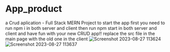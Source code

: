 # App_product
a Crud aplication  - Full Stack MERN Project 
to start the app first you need to run npm i in both server and client
then run npm start in both server and client and have fun with your new CRUD app!!
 replace the src file in the main page with the old one in the client 
![Screenshot 2023-08-27 113624](https://github.com/ItaySagy/App_product/assets/95351492/8ac6e7bd-b0be-46b3-8696-aa39eafdb148)
![Screenshot 2023-08-27 113637](https://github.com/ItaySagy/App_product/assets/95351492/6be974d2-d886-4887-ad18-1bbe976540d6)
